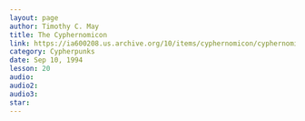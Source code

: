```yaml
---
layout: page
author: Timothy C. May
title: The Cyphernomicon
link: https://ia600208.us.archive.org/10/items/cyphernomicon/cyphernomicon.txt
category: Cypherpunks
date: Sep 10, 1994
lesson: 20
audio: 
audio2: 
audio3: 
star: 
---
```


